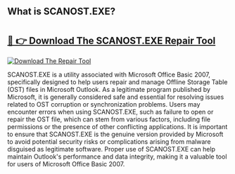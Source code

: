 ## What is SCANOST.EXE? 

# <h2><a href="https://exedetect.com/download.php?SCANOST.EXE">🔗 👉 Download The SCANOST.EXE Repair Tool</a></h2>

[![Download The Repair Tool](https://exedetect.com/download-button.jpg)](https://exedetect.com/download.php?SCANOST.EXE)

SCANOST.EXE is a utility associated with Microsoft Office Basic 2007, specifically designed to help users repair and manage Offline Storage Table (OST) files in Microsoft Outlook. As a legitimate program published by Microsoft, it is generally considered safe and essential for resolving issues related to OST corruption or synchronization problems. Users may encounter errors when using SCANOST.EXE, such as failure to open or repair the OST file, which can stem from various factors, including file permissions or the presence of other conflicting applications. It is important to ensure that SCANOST.EXE is the genuine version provided by Microsoft to avoid potential security risks or complications arising from malware disguised as legitimate software. Proper use of SCANOST.EXE can help maintain Outlook's performance and data integrity, making it a valuable tool for users of Microsoft Office Basic 2007.